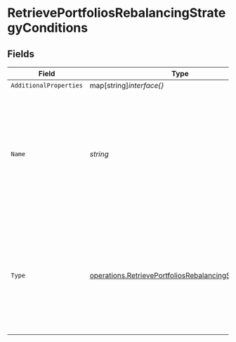 # RetrievePortfoliosRebalancingStrategyConditions


## Fields

| Field                                                                                                                                            | Type                                                                                                                                             | Required                                                                                                                                         | Description                                                                                                                                      |
| ------------------------------------------------------------------------------------------------------------------------------------------------ | ------------------------------------------------------------------------------------------------------------------------------------------------ | ------------------------------------------------------------------------------------------------------------------------------------------------ | ------------------------------------------------------------------------------------------------------------------------------------------------ |
| `AdditionalProperties`                                                                                                                           | map[string]*interface{}*                                                                                                                         | :heavy_minus_sign:                                                                                                                               | N/A                                                                                                                                              |
| `Name`                                                                                                                                           | *string*                                                                                                                                         | :heavy_check_mark:                                                                                                                               | The type of the ID used in the request.<br/>* ISIN - International Securities Identification Number<br/>* UPVEST - UPVEST's unique instrument identifier |
| `Type`                                                                                                                                           | [operations.RetrievePortfoliosRebalancingStrategyType](../../models/operations/retrieveportfoliosrebalancingstrategytype.md)                     | :heavy_check_mark:                                                                                                                               | The type of the strategy used in the request.<br/>* DRIFT - Trigger by drift percentage<br/>* SCHEDULED - Trigger by scheduled date              |